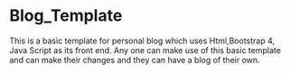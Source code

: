 # Blog_Template

This is a basic template for personal blog which uses Html,Bootstrap 4, Java Script as its front end.
Any one can make use of this basic template and can make their changes and they can have a blog of their own.
